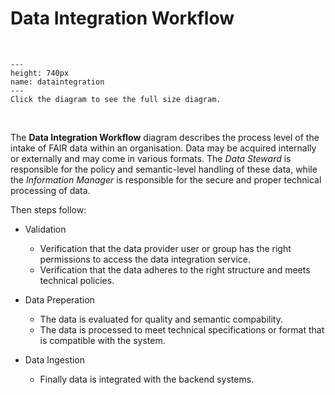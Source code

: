 # Data Integration Workflow

</br>

```{figure} ./_static/img/dataintegration.png
---
height: 740px
name: dataintegration
---
Click the diagram to see the full size diagram.
```

</br>

The **Data Integration Workflow** diagram describes the process level of the intake of FAIR data within an organisation. Data may be acquired internally or externally and may come in various formats. The _Data Steward_ is responsible for the policy and semantic-level handling of these data, while the _Information Manager_ is responsible for the secure and proper technical processing of data.

Then steps follow:
* Validation
  * Verification that the data provider user or group has the right permissions to access the data integration service. 
  * Verification that the data adheres to the right structure and meets technical policies.

* Data Preperation
  * The data is evaluated for quality and semantic compability. 
  * The data is processed to meet technical specifications or format that is compatible with the system.

* Data Ingestion
  * Finally data is integrated with the backend systems.
